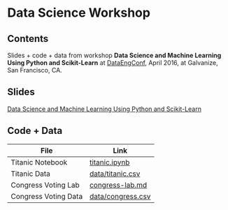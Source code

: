 # Data Science Workshop

## Contents

Slides + code + data from workshop **Data Science and Machine Learning
Using Python and Scikit-Learn** at
[DataEngConf](http://www.dataengconf.com), April 2016, at Galvanize,
San Francisco, CA.

## Slides

[Data Science and Machine Learning Using Python and Scikit-Learn](http://www.slideshare.net/AsimJalis/data-science-and-machine-learning-using-python-and-scikitlearn-60612395)

## Code + Data

File                   |Link
----                   |----
Titanic Notebook       |[titanic.ipynb](titanic.ipynb)
Titanic Data           |[data/titanic.csv](data/titanic.csv)
Congress Voting Lab    |[congress-lab.md](congress-lab.md)
Congress Voting Data   |[data/congress.csv](data/congress.csv)
